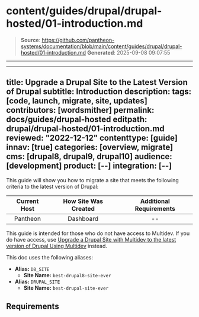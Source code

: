 # content/guides/drupal/drupal-hosted/01-introduction.md

> **Source**: https://github.com/pantheon-systems/documentation/blob/main/content/guides/drupal/drupal-hosted/01-introduction.md
> **Generated**: 2025-09-08 09:07:55

---

---
title: Upgrade a Drupal Site to the Latest Version of Drupal
subtitle: Introduction
description:
tags: [code, launch, migrate, site, updates]
contributors: [wordsmither]
permalink: docs/guides/drupal-hosted
editpath: drupal/drupal-hosted/01-introduction.md
reviewed: "2022-12-12"
contenttype: [guide]
innav: [true]
categories: [overview, migrate]
cms: [drupal8, drupal9, drupal10]
audience: [development]
product: [--]
integration: [--]
---

This guide will show you how to migrate a site that meets the following criteria to the latest version of Drupal:

| Current Host | How Site Was Created <Popover title="Site Creation" content="What is the method you used to create the site?" /> | Additional Requirements <Popover title="Additional Requirements" content="Any other features that must be in place, or that are desired." /> |
| :-------------------------------------------: | :------------------------------------------------------------------------------------------------------------------------------------------: | :----------------------------------------------------------------------------------------------------------------------------------------------------------------------------------------: |
|                   Pantheon                    |                                                                  Dashboard                                                                   |                                                                                             --                                                                                             |

<Alert title="Note" type="info" >

This guide is intended for those who do not have access to Multidev. If you do have access, use [Upgrade a Drupal Site with Multidev to the latest version of Drupal Using Multidev](/guides/drupal-hosted-md) instead.

</Alert>

<Partial file="drupal/see-landing.md" />

<Partial file="drupal/commit-history.md" />

This doc uses the following aliases:

- **Alias:** `D8_SITE`
  - **Site Name:** `best-drupal8-site-ever`
- **Alias:** `DRUPAL_SITE`
  - **Site Name:** `best-drupal-site-ever`

## Requirements

<Partial file="drupal/upgrade-site-requirements-new.md" />
